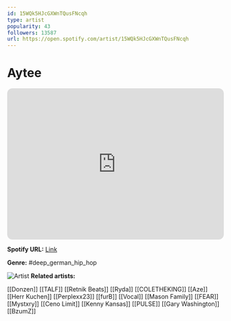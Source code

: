 ```yaml
---
id: 15WQk5HJcGXWnTQusFNcqh
type: artist
popularity: 43
followers: 13587
url: https://open.spotify.com/artist/15WQk5HJcGXWnTQusFNcqh
---
```

# Aytee

<iframe style="border-radius:12px" src="https://open.spotify.com/embed/artist/15WQk5HJcGXWnTQusFNcqh" width="100%" height="352" frameBorder="0" allowfullscreen="" allow="autoplay; clipboard-write; encrypted-media; fullscreen; picture-in-picture" loading="lazy"></iframe>

**Spotify URL:** [Link](https://open.spotify.com/artist/15WQk5HJcGXWnTQusFNcqh)

**Genre:**  #deep_german_hip_hop

![Artist](https://i.scdn.co/image/ab6761610000e5eb6981ed73435279ba2cac45aa)
**Related artists:**

[[Donzen]]
[[TALF]]
[[Retnik Beats]]
[[Ryda]]
[[COLETHEKING]]
[[Aze]]
[[Herr Kuchen]]
[[Perplexx23]]
[[furB]]
[[Vocal]]
[[Mason Family]]
[[FEAR]]
[[Mystxry]]
[[Ceno Limit]]
[[Kenny Kansas]]
[[PULSE]]
[[Gary Washington]]
[[BzumZ]]

